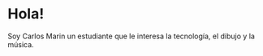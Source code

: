 <HTML>
<BODY>
  <h1><b>Hola!</b></h1>
  Soy Carlos Marin un estudiante que le interesa la tecnología, el dibujo y la música.
</BODY>
</HTML>
